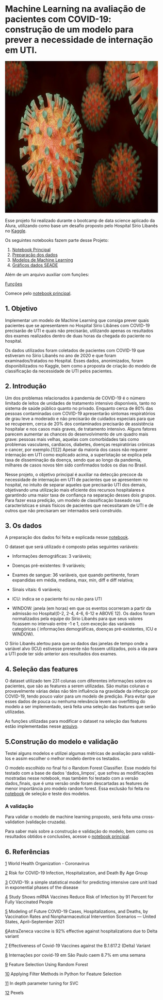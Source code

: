 # Machine Learning na avaliação de pacientes com COVID-19: construção de um modelo para prever a necessidade de internação em UTI.

<img src="https://github.com/camilasp/Projeto_Previsao_UTI/blob/master/imagens/coronavirus-4972480_640.jpg" width="1000" height="500">

Esse projeto foi realizado durante o bootcamp de data science aplicado da Alura, utilizando como base um desafio proposto pelo Hospital Sírio Libanês
no [Kaggle](https://www.kaggle.com/S%C3%ADrio-Libanes/covid19).

Os seguintes notebooks fazem parte desse Projeto:

1. [Notebook Principal](https://github.com/camilasp/Projeto_Previsao_UTI/blob/master/Machine_learning_na_avaliacao_pacientes_com_COVID_19.ipynb)
2. [Preparação dos dados](https://github.com/camilasp/Projeto_Previsao_UTI/blob/master/preparacao_dados.ipynb)
3. [Modelos de Machine Learning](https://github.com/camilasp/Projeto_Previsao_UTI/blob/master/Modelos.ipynb)
4. [Gráficos dados SEADE](https://github.com/camilasp/Projeto_Previsao_UTI/blob/master/dados_seade.ipynb)

Além de um arquivo auxiliar com funções:

[Funções](https://github.com/camilasp/Projeto_Previsao_UTI/blob/master/funcoes.py)



Comece pelo [notebook principal](https://github.com/camilasp/Projeto_Previsao_UTI/blob/master/Machine_learning_na_avaliacao_pacientes_com_COVID_19.ipynb).

## 1. Objetivo

<p> Implementar um modelo de Machine Learning que consiga prever quais pacientes que se apresentarem no Hospital Sírio Libânes com COVID-19 precisarão de UTI
e quais não precisarão, utilizando apenas os resultados dos exames realizados dentro de duas horas da chegada do paciente no hospital.</p>

<p>Os dados utilizados foram coletados de pacientes com COVID-19 que estiveram no Sírio Libanês no ano de 2020 e que foram examinados/tratados no Hospital. 
Esses dados, anonimizados, foram disponibilizados no Kaggle, bem como a proposta de criação do modelo de classificação da necessidade de UTI pelos pacientes.</p>


## 2. Introdução

<p> Um dos problemas relacionados à pandemia de COVID-19 é o número limitado de leitos de unidades de tratamento intensivo disponíveis,
tanto no sistema de saúde público quanto no privado. Enquanto cerca de 80% das pessoas contaminadas com COVID-19 apresentarão sintomas respiratórios 
de grau leve a moderado e não precisarão de cuidados especiais para que se recuperem, cerca de 20% dos contaminados precisarão de assistência hospitalar
e nos casos mais graves, de tratamento intensivo. Alguns fatores parecem aumentar as chances do desenvolvimento de um quadro mais grave: pessoas mais velhas,
aquelas com comorbidades tais como problemas vasculares, cardiacos, diabetes, doenças respiratórias crônicas e cancer, por exemplo.[1][2] Apesar da maioria dos
casos não requerer internação em UTI como explicado acima, a superlotação se explica pela taxa de disseminação da doença, sendo que ao longo da pandemia,
milhares de casos novos têm sido confirmados todos os dias no Brasil. </p>

<p>Nesse projeto, o objetivo principal é auxiliar na detecção precoce da necessidade de internação em UTI de pacientes que se apresentem no hospital,
no intuito de separar aqueles que precisarão UTI dos demais, objetivando uma utilização mais eficiente dos recursos hospitalares e garantindo uma maior taxa de 
confiança na separação desses dois grupos. Para fazer essa predição, um modelo de classificação baseado nas características e sinais físicos de pacientes que 
necessitaram de UTI e de outros que não precisaram ser internados será construído. </p>

## 3. Os dados


A preparação dos dados foi feita e explicada nesse [notebook](https://github.com/camilasp/Projeto_Previsao_UTI/blob/master/preparacao_dados.ipynb).

O dataset que será utilizado é composto pelas seguintes variáveis:

* Informações demográficas: 3 variáveis;

* Doenças pré-existentes: 9 variáveis;

* Exames de sangue: 36 variáveis, que quando pertinente, foram expandidas em média, mediana, max, min, diff e diff relativa;

* Sinais vitais: 6 variáveis;

* ICU: indica se o paciente foi ou não para UTI

* WINDOW: janela (em horas) em que os eventos ocorreram a partir da admissão no Hospital(0-2, 2-4, 4-6, 6-12 e ABOVE 12).
Os dados foram normalizados pela equipe do Sírio Libanês para que seus valores ficassem no intervalo entre -1 e 1, com exceção das variáveis 
categóricas ( informações demográficas, doenças pré-existentes, ICU e WINDOW).

O Sírio Libanês alertou para que os dados das janelas de tempo onde a variável alvo (ICU) estivesse presente não fossem utilizados, 
pois a ida para a UTI pode ter sido anterior aos resultados dos exames.

## 4. Seleção das features 

O dataset utilizado tem 231 colunas com diferentes informações sobre os pacientes, que são as features a serem utilizadas.
São muitas colunas e provavelmente várias delas não têm influência na gravidade da infecção por COVID-19, tendo pouco valor para um modelo de predição.
Para evitar que esses dados de pouca ou nenhuma relevância levem ao overfitting do modelo a ser implementado, será feita uma seleção das features que serão utilizadas.

As funções utilizadas para modificar o dataset na seleção das features estão implementadas
nesse [arquivo](https://github.com/camilasp/Projeto_Previsao_UTI/blob/master/funcoes.py).

## 5.Construção do modelo e validação


Testei alguns modelos e utilizei algumas métricas de avaliação para validá-los e assim escolher o melhor modelo dentre os testados.

O modelo escolhido no final foi o Random Forest Classifier. Esse modelo foi testado com a base de dados 'dados_limpos', que sofreu as modificações mostradas nesse notebook,
mas também foi testado com a versão dados_finais, que é uma versão onde foram descartadas as features de menor importância pro modelo random forest. Essa exclusão foi feita
no [notebook](https://github.com/camilasp/Projeto_Previsao_UTI/blob/master/Modelos.ipynb) de seleção e teste dos modelos.

### A validação 
Para validar o modelo de machine learning proposto, será feita uma cross-validation (validação cruzada).

Para saber mais sobre a construção e validação do modelo, bem como os resultados obtidos e conclusões, 
acesse o [notebook principal](https://github.com/camilasp/Projeto_Previsao_UTI/blob/master/Machine_learning_na_avaliacao_pacientes_com_COVID_19.ipynb).

## 6. Referências

[1](https://www.who.int/health-topics/coronavirus#tab=tab_1) World Health Organization - Coronavirus

[2](https://www.cdc.gov/coronavirus/2019-ncov/covid-data/investigations-discovery/hospitalization-death-by-age.html) Risk for COVID-19 Infection, Hospitalization, and Death By Age Group


[3](https://www.nature.com/articles/s41598-021-83853-2)  COVID-19: a simple statistical model for predicting intensive care unit load in exponential phases of the disease

[4](https://www.cdc.gov/media/releases/2021/p0607-mrna-reduce-risks.html) Study Shows mRNA Vaccines Reduce Risk of Infection by 91 Percent for Fully Vaccinated People

[5](https://www.ncbi.nlm.nih.gov/pmc/articles/PMC8118153/)  Modeling of Future COVID-19 Cases, Hospitalizations, and Deaths, by Vaccination Rates and Nonpharmaceutical Intervention Scenarios — United States, April–September 2021

[6](https://portal.fiocruz.br/en/news/astrazeneca-vaccine-92-effective-against-hospitalizations-due-delta-variant)AstraZeneca vaccine is 92% effective against hospitalizations due to Delta variant

[7](https://www.nejm.org/doi/full/10.1056/NEJMoa2108891)  Effectiveness of Covid-19 Vaccines against the B.1.617.2 (Delta) Variant


[8](https://www.cnnbrasil.com.br/saude/2021/06/27/internacoes-por-covid-19-em-sao-paulo-caem-8-7-em-uma-semana) Internações por covid-19 em São Paulo caem 8.7% em uma semana

[9](https://chrisalbon.com/code/machine_learning/trees_and_forests/feature_selection_using_random_forest/) Feature Selection Using Random Forest

[10](https://stackabuse.com/applying-filter-methods-in-python-for-feature-selection) Applying Filter Methods in Python for Feature Selection

[11](https://medium.com/all-things-ai/in-depth-parameter-tuning-for-svc-758215394769) In depth parameter tuning for SVC

[12](https://www.pexels.com/pt-br/) Pexels

